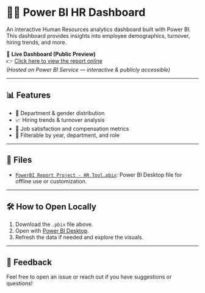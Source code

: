 # 👩‍💼 Power BI HR Dashboard

An interactive Human Resources analytics dashboard built with Power BI.  
This dashboard provides insights into employee demographics, turnover, hiring trends, and more.

📌 **Live Dashboard (Public Preview)**  
👉 [Click here to view the report online](https://app.powerbi.com/view?r=your-report-link)  
*(Hosted on Power BI Service — interactive & publicly accessible)*

---

## 📊 Features

- 📍 Department & gender distribution
- 📈 Hiring trends & turnover analysis
- 🎯 Job satisfaction and compensation metrics
- 🧩 Filterable by year, department, and role

---

## 📁 Files

- [`PowerBI Report Project - HR Tool.pbix`](./PowerBI%20Report%20Project%20-%20HR%20Tool.pbix): Power BI Desktop file for offline use or customization.

---

## 🛠️ How to Open Locally

1. Download the `.pbix` file above.
2. Open with [Power BI Desktop](https://powerbi.microsoft.com/en-us/desktop/).
3. Refresh the data if needed and explore the visuals.

---

## 💬 Feedback

Feel free to open an issue or reach out if you have suggestions or questions!

